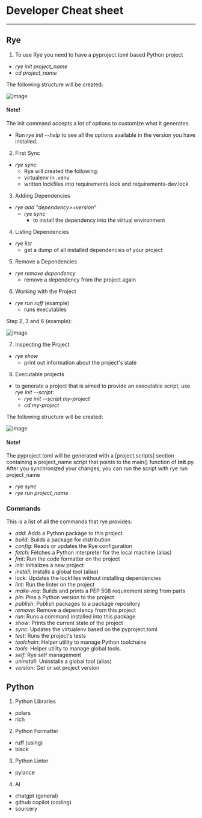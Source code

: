 # Developer Cheat sheet
______________________________________________

## Rye

1. To use Rye you need to have a pyproject.toml based Python project
  - *rye init project_name*
  - *cd project_name*

The following structure will be created:

![image](https://github.com/user-attachments/assets/8f2f5d76-0763-4832-9fd2-bb4bd1f587bf)

#### Note!
The init command accepts a lot of options to customize what it generates.
  - Run  *rye init --help*  to see all the options available in the version you have installed.

2. First Sync
  - *rye sync*
    - Rye will created the following: 
    - virtualenv in .venv
    - written lockfiles into requirements.lock and requirements-dev.lock 

3. Adding Dependencies
  - *rye add "dependency>=version"*
    - *rye sync*
      - to install the dependency into the virtual environment

4. Listing Dependencies
  - *rye list*
    - get a dump of all installed dependencies of your project

5. Remove a Dependencies
  - *rye remove dependency*
    -  remove a dependency from the project again

6. Working with the Project
  - *rye run ruff* (example)
    - runs executables

Step 2, 3 and 6 (example):

![image](https://github.com/user-attachments/assets/7b336945-c860-48c3-a359-dc5e6858a073)


7. Inspecting the Project
  - *rye show*
    - print out information about the project's state

  
8. Executable projects
  - to generate a project that is aimed to provide an executable script, use *rye init --script*:
    - *rye init --script my-project*
    - *cd my-project*
   
The following structure will be created:

![image](https://github.com/user-attachments/assets/219dbb6d-b868-4b5c-9bcb-d381aa6e524b)

#### Note!
The pyproject.toml will be generated with a [project.scripts] section containing a project_name script that points to the main() function of __init__.py. 
After you synchronized your changes, you can run the script with rye run project_name
  - *rye sync*
  - *rye run project_name*

### Commands
This is a list of all the commands that rye provides:

- *add*: Adds a Python package to this project
- *build*: Builds a package for distribution
- *config*: Reads or updates the Rye configuration
- *fetch*: Fetches a Python interpreter for the local machine (alias)
- *fmt*: Run the code formatter on the project
- *init*: Initializes a new project
- *install*: Installs a global tool (alias)
- lock: Updates the lockfiles without installing dependencies
- *lint*: Run the linter on the project
- *make-req*: Builds and prints a PEP 508 requirement string from parts
- *pin*: Pins a Python version to the project
- *publish*: Publish packages to a package repository
- *remove*: Remove a dependency from this project
- *run*: Runs a command installed into this package
- *show*: Prints the current state of the project
- *sync*: Updates the virtualenv based on the pyproject.toml
- *test*: Runs the project's tests
- *toolchain*: Helper utility to manage Python toolchains
- *tools*: Helper utility to manage global tools.
- *self*: Rye self management
- *uninstall*: Uninstalls a global tool (alias)
- *version*: Get or set project version

## Python

1. Python Libraries
  - polars
  - rich

2. Python Formatter
  - ruff (using)
  - black

3. Python Linter
  - pylance

4. AI 
  - chatgpt (general)
  - github copilot (coding)
  - sourcery 
